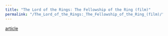 ```yaml
---
title: "The Lord of the Rings: The Fellowship of the Ring (film)"
permalink: "/The_Lord_of_the_Rings:_The_Fellowship_of_the_Ring_(film)/"
---
```


[article](http://en.wikipedia.org/wiki/The_Lord_of_the_Rings:_The_Fellowship_of_the_Ring%7CWikipedia)